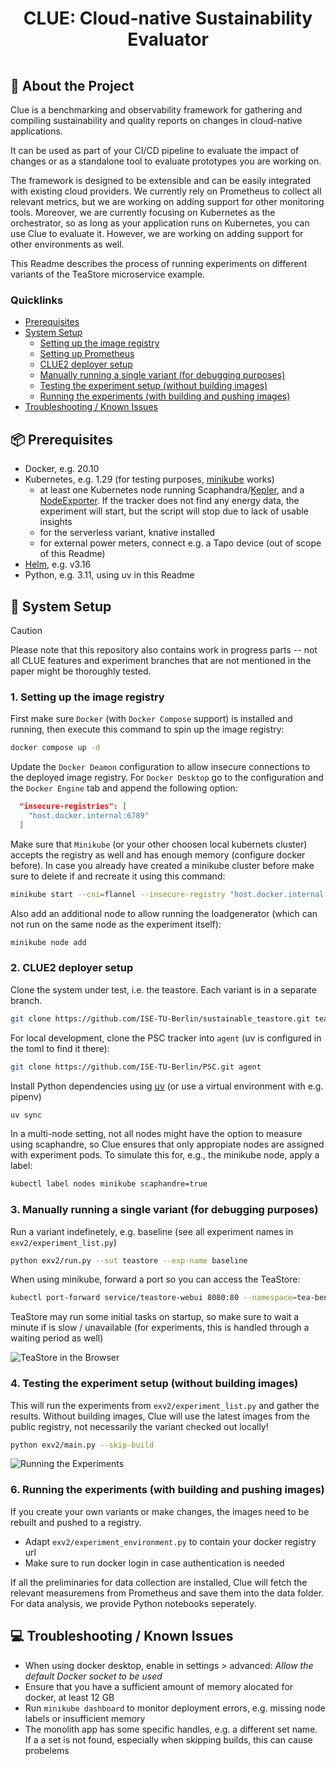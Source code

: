 <div align="center">
  <h1 style="padding:15px;border-bottom: 0;">CLUE: Cloud-native Sustainability Evaluator</h1>
</div>

## 📢 About the Project

Clue is  a benchmarking and observability framework for gathering and compiling sustainability and quality reports on changes in cloud-native applications. 

It can be used as part of your CI/CD pipeline to evaluate the impact of changes or as a standalone tool to evaluate prototypes you are working on.

The framework is designed to be extensible and can be easily integrated with existing cloud providers. We currently rely on Prometheus to collect all relevant metrics, but we are working on adding support for other monitoring tools. 
Moreover, we are currently focusing on Kubernetes as the orchestrator, so as long as your application runs on Kubernetes, you can use Clue to evaluate it. However, we are working on adding support for other environments as well.

This Readme describes the process of running experiments on different variants of the TeaStore microservice example.

### Quicklinks

- [Prerequisites](prerequisites)
- [System Setup](#1-system-setup)
  - [Setting up the image registry]()
  - [Setting up Prometheus]()
  - [CLUE2 deployer setup]()
  - [Manually running a single variant (for debugging purposes)](#2-manually-running-a-single-variant-for-debugging-purposes)
  - [Testing the experiment setup (without building images)](#3-testing-the-experiment-setup-without-building-images)
  - [Running the experiments (with building and pushing images)](#4-running-the-experiments-with-building-and-pushing-images)
- [Troubleshooting / Known Issues](#troubleshooting--known-issues)

## 📦 Prerequisites

  * Docker, e.g. 20.10
  * Kubernetes, e.g. 1.29 (for testing purposes, [minikube](https://minikube.sigs.k8s.io/docs/) works)
    * at least one Kubernetes node running Scaphandra/[Kepler](https://sustainable-computing.io/installation/kepler-helm/), and a [NodeExporter](https://observability.thomasriley.co.uk/monitoring-kubernetes/metrics/node-exporter/). If the tracker does not find any energy data, the experiment will start, but the script will stop due to lack of usable insights
    * for the serverless variant, knative installed
    * for external power meters, connect e.g. a Tapo device (out of scope of this Readme)
  * [Helm](https://helm.sh/), e.g. v3.16
  * Python, e.g. 3.11, using uv in this Readme


## 🚀 System Setup

> [!CAUTION]
> Please note that this repository also contains work in progress parts -- not all CLUE features and experiment branches that are not mentioned in the paper might be thoroughly tested.

### 1. Setting up the image registry

First make sure `Docker` (with `Docker Compose` support) is installed and running, then execute this command to spin up the image registry:

```bash
docker compose up -d
```

Update the `Docker Deamon` configuration to allow insecure connections to the deployed image registry. For `Docker Desktop` go to the configuration and the `Docker Engine` tab and append the following option:

```json
  "insecure-registries": [
    "host.docker.internal:6789"
  ]
```

Make sure that `Minikube` (or your other choosen local kubernets cluster) accepts the registry as well and has enough memory (configure docker before). In case you already have created a minikube cluster before make sure to delete if and recreate it using this command:

```bash
minikube start --cni=flannel --insecure-registry "host.docker.internal:6789" --cpus 8 --memory 12000
```

Also add an additional node to allow running the loadgenerator (which can not run on the same node as the experiment itself):

```bash
minikube node add
```

### 2. CLUE2 deployer setup

Clone the system under test, i.e. the teastore. Each variant is in a separate branch.

```bash
git clone https://github.com/ISE-TU-Berlin/sustainable_teastore.git teastore
```

For local development, clone the PSC tracker into `agent` (uv is configured in the toml to find it there):

```bash
git clone https://github.com/ISE-TU-Berlin/PSC.git agent
```

Install Python dependencies using [uv](https://docs.astral.sh/uv/) (or use a virtual environment with e.g. pipenv)

```bash
uv sync
```

In a multi-node setting, not all nodes might have the option to measure using scaphandre, so Clue ensures that only appropiate nodes are assigned with experiment pods. To simulate this for, e.g., the minikube node, apply a label:

```bash
kubectl label nodes minikube scaphandre=true
```

### 3. Manually running a single variant (for debugging purposes)

Run a variant indefinetely, e.g. baseline (see all experiment names in `exv2/experiment_list.py`)


```bash
python exv2/run.py --sut teastore --exp-name baseline
```

When using minikube, forward a port so you can access the TeaStore:

```bash
kubectl port-forward service/teastore-webui 8080:80 --namespace=tea-bench
```

TeaStore may run some initial tasks on startup, so make sure to wait a minute if is slow / unavailable (for experiments, this is handled through a waiting period as well)

![TeaStore in the Browser](readme/teastore_jvm.png)

### 4. Testing the experiment setup (without building images)

This will run the experiments from `exv2/experiment_list.py` and gather the results.
Without building images, Clue will use the latest images from the public registry, not necessarily the variant checked out locally!

```bash
python exv2/main.py --skip-build
```

![Running the Experiments](readme/running_experiments.png)

### 6. Running the experiments (with building and pushing images)

If you create your own variants or make changes, the images need to be rebuilt and pushed to a registry.

 * Adapt `exv2/experiment_environment.py` to contain your docker registry url
 * Make sure to run docker login in case authentication is needed

If all the preliminaries for data collection are installed, Clue will fetch the relevant measuremens from Prometheus and save them into the data folder. For data analysis, we provide Python notebooks seperately.


## 💻 Troubleshooting / Known Issues

 * When using docker desktop, enable in settings > advanced: *Allow the default Docker socket to be used*
 * Ensure that you have a sufficient amount of memory alocated for docker, at least 12 GB
 * Run `minikube dashboard` to monitor deployment errors, e.g. missing node labels or insufficient memory
 * The monolith app has some specific handles, e.g. a different set name. If a a set is not found, especially when skipping builds, this can cause probelems